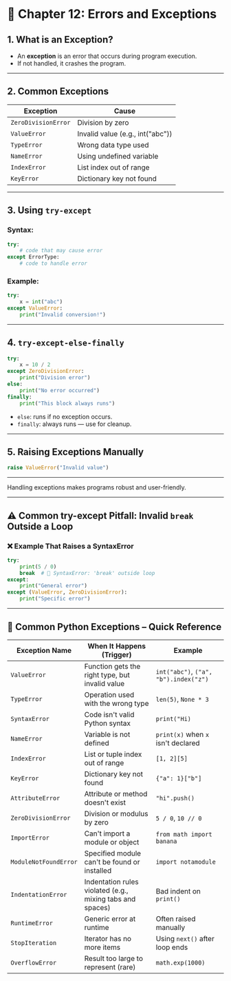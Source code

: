 # 📘 Chapter 12: Errors and Exceptions

## 1. What is an Exception?
- An **exception** is an error that occurs during program execution.
- If not handled, it crashes the program.

---

## 2. Common Exceptions

| Exception        | Cause                            |
|------------------|----------------------------------|
| `ZeroDivisionError` | Division by zero            |
| `ValueError`     | Invalid value (e.g., int("abc")) |
| `TypeError`      | Wrong data type used            |
| `NameError`      | Using undefined variable        |
| `IndexError`     | List index out of range         |
| `KeyError`       | Dictionary key not found        |

---

## 3. Using `try-except`

### Syntax:
```python
try:
    # code that may cause error
except ErrorType:
    # code to handle error
```

### Example:
```python
try:
    x = int("abc")
except ValueError:
    print("Invalid conversion!")
```

---

## 4. `try-except-else-finally`

```python
try:
    x = 10 / 2
except ZeroDivisionError:
    print("Division error")
else:
    print("No error occurred")
finally:
    print("This block always runs")
```

- `else`: runs if no exception occurs.
- `finally`: always runs — use for cleanup.

---

## 5. Raising Exceptions Manually

```python
raise ValueError("Invalid value")
```

---

Handling exceptions makes programs robust and user-friendly.

---

## ⚠️ Common try-except Pitfall: Invalid `break` Outside a Loop

### ❌ Example That Raises a SyntaxError
```python
try:
    print(5 / 0)
    break  # 🚫 SyntaxError: 'break' outside loop
except:
    print("General error")
except (ValueError, ZeroDivisionError):
    print("Specific error")
```
---

## 🚨 Common Python Exceptions – Quick Reference

| Exception Name        | When It Happens (Trigger)                                       | Example                                 |
|-----------------------|------------------------------------------------------------------|------------------------------------------|
| `ValueError`          | Function gets the right type, but invalid value                 | `int("abc")`, `("a", "b").index("z")`    |
| `TypeError`           | Operation used with the wrong type                              | `len(5)`, `None * 3`                     |
| `SyntaxError`         | Code isn't valid Python syntax                                  | `print("Hi)`                             |
| `NameError`           | Variable is not defined                                         | `print(x)` when `x` isn't declared       |
| `IndexError`          | List or tuple index out of range                                | `[1, 2][5]`                              |
| `KeyError`            | Dictionary key not found                                        | `{"a": 1}["b"]`                          |
| `AttributeError`      | Attribute or method doesn't exist                               | `"hi".push()`                            |
| `ZeroDivisionError`   | Division or modulus by zero                                     | `5 / 0`, `10 // 0`                       |
| `ImportError`         | Can't import a module or object                                 | `from math import banana`               |
| `ModuleNotFoundError` | Specified module can't be found or installed                    | `import notamodule`                     |
| `IndentationError`    | Indentation rules violated (e.g., mixing tabs and spaces)       | Bad indent on `print()`                 |
| `RuntimeError`        | Generic error at runtime                                        | Often raised manually                   |
| `StopIteration`       | Iterator has no more items                                      | Using `next()` after loop ends          |
| `OverflowError`       | Result too large to represent (rare)                            | `math.exp(1000)`                         |

